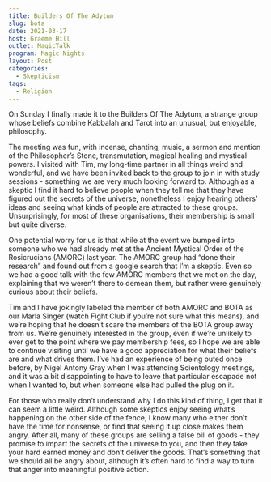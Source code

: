 ```yaml
---
title: Builders Of The Adytum
slug: bota
date: 2021-03-17
host: Graeme Hill
outlet: MagicTalk
program: Magic Nights
layout: Post
categories:
  - Skepticism
tags:
  - Religion
---
```


On Sunday I finally made it to the Builders Of The Adytum, a strange group whose beliefs combine Kabbalah and Tarot into an unusual, but enjoyable, philosophy.

<!-- more -->

The meeting was fun, with incense, chanting, music, a sermon and mention of the Philosopher’s Stone, transmutation, magical healing and mystical powers. I visited with Tim, my long-time partner in all things weird and wonderful, and we have been invited back to the group to join in with study sessions - something we are very much looking forward to. Although as a skeptic I find it hard to believe people when they tell me that they have figured out the secrets of the universe, nonetheless I enjoy hearing others’ ideas and seeing what kinds of people are attracted to these groups. Unsurprisingly, for most of these organisations, their membership is small but quite diverse.

One potential worry for us is that while at the event we bumped into someone who we had already met at the Ancient Mystical Order of the Rosicrucians (AMORC) last year. The AMORC group had “done their research” and found out from a google search that I’m a skeptic. Even so we had a good talk with the few AMORC members that we met on the day, explaining that we weren’t there to demean them, but rather were genuinely curious about their beliefs.

Tim and I have jokingly labeled the member of both AMORC and BOTA as our Marla Singer (watch Fight Club if you’re not sure what this means), and we’re hoping that he doesn’t scare the members of the BOTA group away from us. We’re genuinely interested in the group, even if we’re unlikely to ever get to the point where we pay membership fees, so I hope we are able to continue visiting until we have a good appreciation for what their beliefs are and what drives them. I’ve had an experience of being outed once before, by Nigel Antony Gray when I was attending Scientology meetings, and it was a bit disappointing to have to leave that particular escapade not when I wanted to, but when someone else had pulled the plug on it.

For those who really don’t understand why I do this kind of thing, I get that it can seem a little weird. Although some skeptics enjoy seeing what’s happening on the other side of the fence, I know many who either don’t have the time for nonsense, or find that seeing it up close makes them angry. After all, many of these groups are selling a false bill of goods - they promise to impart the secrets of the universe to you, and then they take your hard earned money and don’t deliver the goods. That’s something that we should all be angry about, although it’s often hard to find a way to turn that anger into meaningful positive action.
